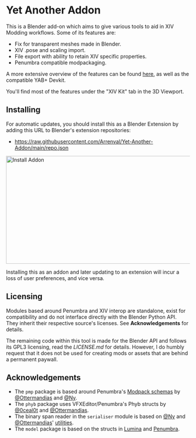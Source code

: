 # Yet Another Addon
This is a Blender add-on which aims to give various tools to aid in XIV Modding workflows. Some of its features are:
* Fix for transparent meshes made in Blender.
* XIV .pose and scaling import.
* File export with ability to retain XIV specific properties.
* Penumbra compatible modpackaging.

A more extensive overview of the features can be found [here](https://docs.google.com/document/d/1WRKKUZZsAzDOTpt6F7iJkN8TDvwDBm0s0Z4DHdWqT_o/edit?usp=sharing), as well as the compatible YAB+ Devkit.

You'll find most of the features under the "XIV Kit" tab in the 3D Viewport.

## Installing
For automatic updates, you should install this as a Blender Extension by adding this URL to Blender's extension repositories:
- https://raw.githubusercontent.com/Arrenval/Yet-Another-Addon/main/repo.json
<img width="653" height="295" alt="Install Addon" src="https://github.com/user-attachments/assets/db631db6-552f-4bf5-8bbd-0ae0c10c4ba2" />

Installing this as an addon and later updating to an extension will incur a loss of user preferences, and vice versa.

## Licensing
Modules based around Penumbra and XIV interop are standalone, exist for compatibility and do not interface directly with the Blender Python API. They inherit their respective source's licenses. See **Acknowledgements** for details.

The remaining code within this tool is made for the Blender API and follows its GPL3 licensing, read the *LICENSE.md* for details. However, I do humbly request that it does not be used for creating mods or assets that are behind a permanent paywall. 

## Acknowledgements
* The `pmp` package is based around Penumbra's [Modpack schemas](https://github.com/xivdev/Penumbra/tree/master/schemas) by [@Ottermandias](https://github.com/Ottermandias) and [@Ny](https://github.com/Exter-N).
* The `phyb` package uses VFXEditor/Penumbra's Phyb structs by [@0ceal0t](https://github.com/0ceal0t) and [@Ottermandias](https://github.com/Ottermandias).
* The binary span reader in the `serialiser` module is based on [@Ny](https://github.com/Exter-N) and [@Ottermandias](https://github.com/Ottermandias)' [utilities](https://github.com/Ottermandias/Penumbra.GameData/blob/10fdb025436f7ea9f1f5e97635c19eee0578de7b/Files/Utility/SpanBinaryReader.cs).
* The `model` package is based on the structs in [Lumina](https://github.com/NotAdam/Lumina/tree/master/src/Lumina/Models/Models) and [Penumbra](https://github.com/Ottermandias/Penumbra.GameData/tree/10fdb025436f7ea9f1f5e97635c19eee0578de7b/Files).
